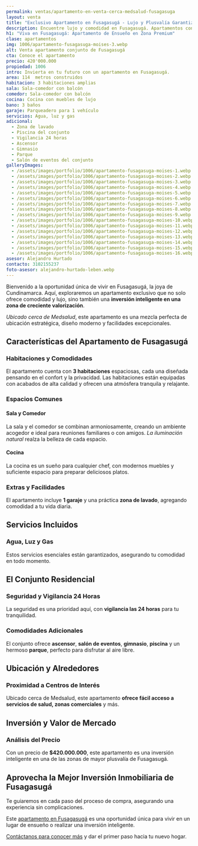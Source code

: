 ```yaml
---
permalink: ventas/apartamento-en-venta-cerca-medsalud-fusagasuga
layout: venta
title: "Exclusivo Apartamento en Fusagasugá - Lujo y Plusvalía Garantizada"
description: Encuentre lujo y comodidad en Fusagasugá. Apartamentos con diseño moderno y excelente ubicación. !Comienza tu proceso para conseguirlo con LEBEN!
h1: "Viva en Fusagasugá: Apartamento de Ensueño en Zona Premium"
clase: apartamentos
img: 1006/apartamento-fusagasuga-moises-3.webp
alt: Venta apartamento conjunto de Fusagasugá
cta: Conoce el apartamento
precio: 420'000.000
propiedad: 1006
intro: Invierta en tu futuro con un apartamento en Fusagasugá.
area: 114  metros construidos
habitacion: 3 habitaciones amplias
sala: Sala-comedor con balcón
comedor: Sala-comedor con balcón
cocina: Cocina con muebles de lujo
bano: 3 baños
garaje: Parqueadero para 1 vehículo
servicios: Agua, luz y gas
adicional:
  - Zona de lavado
  - Piscina del conjunto
  - Vigilancia 24 horas
  - Ascensor
  - Gimnasio
  - Parque
  - Salón de eventos del conjunto
galleryImages:
  - /assets/images/portfolio/1006/apartamento-fusagasuga-moises-1.webp
  - /assets/images/portfolio/1006/apartamento-fusagasuga-moises-2.webp
  - /assets/images/portfolio/1006/apartamento-fusagasuga-moises-3.webp
  - /assets/images/portfolio/1006/apartamento-fusagasuga-moises-4.webp
  - /assets/images/portfolio/1006/apartamento-fusagasuga-moises-5.webp
  - /assets/images/portfolio/1006/apartamento-fusagasuga-moises-6.webp
  - /assets/images/portfolio/1006/apartamento-fusagasuga-moises-7.webp
  - /assets/images/portfolio/1006/apartamento-fusagasuga-moises-8.webp
  - /assets/images/portfolio/1006/apartamento-fusagasuga-moises-9.webp
  - /assets/images/portfolio/1006/apartamento-fusagasuga-moises-10.webp
  - /assets/images/portfolio/1006/apartamento-fusagasuga-moises-11.webp
  - /assets/images/portfolio/1006/apartamento-fusagasuga-moises-12.webp
  - /assets/images/portfolio/1006/apartamento-fusagasuga-moises-13.webp
  - /assets/images/portfolio/1006/apartamento-fusagasuga-moises-14.webp
  - /assets/images/portfolio/1006/apartamento-fusagasuga-moises-15.webp
  - /assets/images/portfolio/1006/apartamento-fusagasuga-moises-16.webp
asesor: Alejandro Hurtado
contacto: 3102155237
foto-asesor: alejandro-hurtado-leben.webp
---
```

Bienvenido a la oportunidad única de vivir en Fusagasugá, la joya de Cundinamarca. Aquí, exploraremos un apartamento exclusivo que no solo ofrece comodidad y lujo, sino también una **inversión inteligente en una zona de creciente valorización**.

*Ubicado cerca de Medsalud*, este apartamento es una mezcla perfecta de ubicación estratégica, diseño moderno y facilidades excepcionales.

## Características del Apartamento de Fusagasugá

### Habitaciones y Comodidades

El apartamento cuenta con **3 habitaciones** espaciosas, cada una diseñada pensando en el confort y la privacidad. Las habitaciones están equipadas con acabados de alta calidad y ofrecen una atmósfera tranquila y relajante.

### Espacios Comunes

#### Sala y Comedor

La sala y el comedor se combinan armoniosamente, creando un ambiente acogedor e ideal para reuniones familiares o con amigos. *La iluminación natural* realza la belleza de cada espacio.

#### Cocina

La cocina es un sueño para cualquier chef, con modernos muebles y suficiente espacio para preparar deliciosos platos.

### Extras y Facilidades

El apartamento incluye **1 garaje** y una práctica **zona de lavado**, agregando comodidad a tu vida diaria.

## Servicios Incluidos

### Agua, Luz y Gas

Estos servicios esenciales están garantizados, asegurando tu comodidad en todo momento.

## El Conjunto Residencial

### Seguridad y Vigilancia 24 Horas

La seguridad es una prioridad aquí, con **vigilancia las 24 horas** para tu tranquilidad.

### Comodidades Adicionales

El conjunto ofrece **ascensor**, **salón de eventos**, **gimnasio**, **piscina** y un hermoso **parque**, perfecto para disfrutar al aire libre.

## Ubicación y Alrededores

### Proximidad a Centros de Interés

Ubicado cerca de Medsalud, este apartamento **ofrece fácil acceso a servicios de salud, zonas comerciales** y más.

## Inversión y Valor de Mercado

### Análisis del Precio

Con un precio de **$420.000.000**, este apartamento es una inversión inteligente en una de las zonas de mayor plusvalía de Fusagasugá.

## Aprovecha la Mejor Inversión Inmobiliaria de Fusagasugá

Te guiaremos en cada paso del proceso de compra, asegurando una experiencia sin complicaciones.

Este [apartamento en Fusagasugá]({{'ventas'|relative_url}}) es una oportunidad única para vivir en un lugar de ensueño o realizar una inversión inteligente.

[Contáctanos para conocer más](#asesor) y dar el primer paso hacia tu nuevo hogar.
